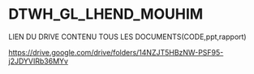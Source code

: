 # DTWH_GL_LHEND_MOUHIM

LIEN DU DRIVE CONTENU TOUS LES DOCUMENTS(CODE,ppt,rapport)

https://drive.google.com/drive/folders/14NZJT5HBzNW-PSF95-j2JDYVIRb36MYv
